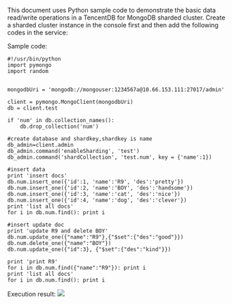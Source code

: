This document uses Python sample code to demonstrate the basic data read/write operations in a TencentDB for MongoDB sharded cluster. Create a sharded cluster instance in the console first and then add the following codes in the service:

Sample code:
```
#!/usr/bin/python
import pymongo
import random

        
mongodbUri = 'mongodb://mongouser:1234567a@10.66.153.111:27017/admin'

client = pymongo.MongoClient(mongodbUri)
db = client.test

if 'num' in db.collection_names():
    db.drop_collection('num')

#create database and shardkey,shardkey is name
db_admin=client.admin
db_admin.command('enableSharding', 'test')
db_admin.command('shardCollection', 'test.num', key = {'name':1})

#insert data
print 'insert docs'
db.num.insert_one({'id':1, 'name':'R9', 'des':'pretty'})
db.num.insert_one({'id':2, 'name':'BOY', 'des':'handsome'})
db.num.insert_one({'id':3, 'name':'cat', 'des':'nice'})
db.num.insert_one({'id':4, 'name':'dog', 'des':'clever'})
print 'list all docs'
for i in db.num.find(): print i

#insert update doc
print 'update R9 and delete BOY'
db.num.update_one({"name":"R9"},{"$set":{"des":"good"}})
db.num.delete_one({"name":"BOY"})
db.num.update_one({"id":3}, {"$set":{"des":"kind"}})

print 'print R9'
for i in db.num.find({"name":"R9"}): print i
print 'list all docs'
for i in db.num.find(): print i
```

Execution result:
![](https://mc.qcloudimg.com/static/img/31987aadbb94da6277c7313e4d6d8a95/shili.png)
